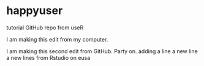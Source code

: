 # happyuser
tutorial GitHub repo from useR

I am making this edit from my computer. 

I am making this second edit from GitHub. Party on. 
adding a line
a new line
a new lines from Rstudio on eusa 